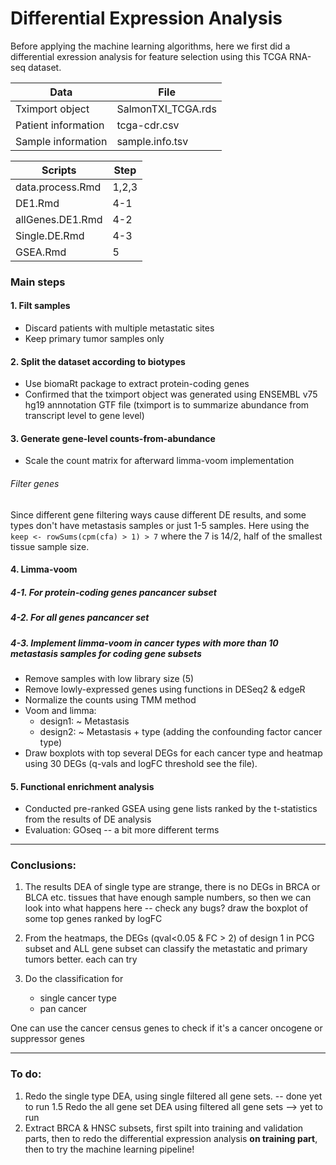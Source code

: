 # Differential Expression Analysis

Before applying the machine learning algorithms, here we first did a differential exression analysis for feature selection using this TCGA RNA-seq dataset.

|Data               | File             |
|-------------------|------------------|
|Tximport object    |SalmonTXI_TCGA.rds|
|Patient information| tcga-cdr.csv     |
|Sample information | sample.info.tsv  |

| Scripts         |Step |
|-----------------|-----|
|data.process.Rmd |1,2,3|
|DE1.Rmd          |4-1  |
|allGenes.DE1.Rmd |4-2  |
|Single.DE.Rmd    |4-3  |
|GSEA.Rmd         |5    |


### Main steps

#### 1. Filt samples
- Discard patients with multiple metastatic sites
- Keep primary tumor samples only
 
#### 2. Split the dataset according to biotypes
- Use biomaRt package to extract protein-coding genes
- Confirmed that the tximport object was generated using ENSEMBL v75 hg19 annnotation GTF file (tximport is to summarize abundance from transcript level to gene level)
 
#### 3. Generate gene-level counts-from-abundance
- Scale the count matrix for afterward limma-voom implementation

###### Filter genes
Since different gene filtering ways cause different DE results, and some types don't have metastasis samples or just 1-5 samples. Here using the `keep <- rowSums(cpm(cfa) > 1) > 7` where the 7 is 14/2, half of the smallest tissue sample size.

#### 4. Limma-voom 
##### 4-1. For protein-coding genes pancancer subset
##### 4-2. For all genes pancancer set
##### 4-3. Implement limma-voom in cancer types with more than 10 metastasis samples for coding gene subsets
- Remove samples with low library size (5)
- Remove lowly-expressed genes using functions in DESeq2 & edgeR
- Normalize the counts using TMM method
- Voom and limma:
  - design1: ~ Metastasis
  - design2: ~ Metastasis + type (adding the confounding factor cancer type)
- Draw boxplots with top several DEGs for each cancer type and heatmap using 30 DEGs (q-vals and logFC threshold see the file).

#### 5. Functional enrichment analysis
 - Conducted pre-ranked GSEA using gene lists ranked by the t-statistics from the results of DE analysis
 - Evaluation: GOseq -- a bit more different terms

---
### Conclusions:

1. The results DEA of single type are strange, there is no DEGs in BRCA or BLCA etc. tissues that have enough sample numbers, so then we can look into what happens here -- check any bugs? draw the boxplot of some top genes ranked by logFC

2. From the heatmaps, the DEGs (qval<0.05 & FC > 2) of design 1 in PCG subset and ALL gene subset can classify the metastatic and primary tumors better. each can try

3. Do the classification for 
   - single cancer type 
   - pan cancer

One can use the cancer census genes to check if it's a cancer oncogene or suppressor genes

---
### To do:

1. Redo the single type DEA, using single filtered all gene sets. -- done yet to run
1.5 Redo the all gene set DEA using filtered all gene sets --> yet to run
2. Extract BRCA & HNSC subsets, first spilt into training and validation parts, then to redo the differential expression analysis **on training part**, then to try the machine learning pipeline!


